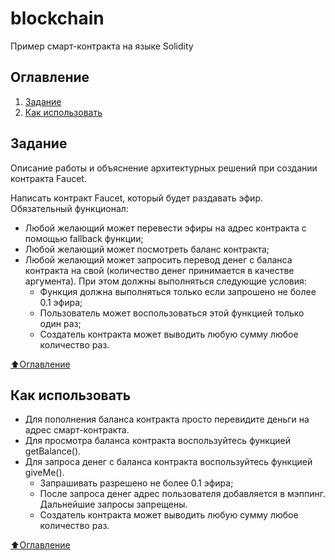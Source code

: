 # blockchain

Пример смарт-контракта на языке Solidity

## Оглавление

1. [Задание](#Задание)
2. [Как использовать](#Как-использовать)

## Задание

Описание работы и объяснение архитектурных решений при создании контракта Faucet.

Написать контракт Faucet, который будет раздавать эфир. Обязательный функционал:
- Любой желающий может перевести эфиры на адрес контракта с помощью fallback функции;
- Любой желающий может посмотреть баланс контракта;
- Любой желающий может запросить перевод денег с баланса контракта на свой (количество денег принимается в качестве аргумента). При этом должны выполняться следующие условия:
    - Функция должна выполняться только если запрошено не более 0.1 эфира;
    - Пользователь может воспользоваться этой функцией только один раз;
    - Создатель контракта может выводить любую сумму любое количество раз.

[:arrow_up:Оглавление](#Оглавление)

## Как использовать

- Для пополнения баланса контракта просто перевидите деньги на адрес смарт-контракта.
- Для просмотра баланса контракта воспользуйтесь функцией getBalance().
- Для запроса денег с баланса контракта воспользуйтесь функцией giveMe().
    - Запрашивать разрешено не более 0.1 эфира;
    - После запроса денег адрес пользователя добавляется в мэппинг. Дальнейшие запросы запрещены.
    - Создатель контракта может выводить любую сумму любое количество раз.

[:arrow_up:Оглавление](#Оглавление)
